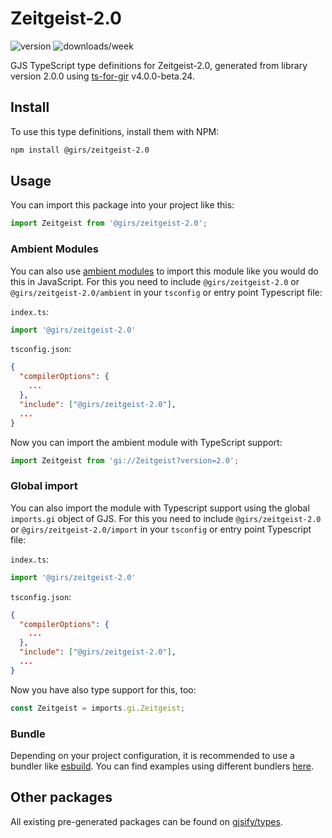 
# Zeitgeist-2.0

![version](https://img.shields.io/npm/v/@girs/zeitgeist-2.0)
![downloads/week](https://img.shields.io/npm/dw/@girs/zeitgeist-2.0)


GJS TypeScript type definitions for Zeitgeist-2.0, generated from library version 2.0.0 using [ts-for-gir](https://github.com/gjsify/ts-for-gir) v4.0.0-beta.24.


## Install

To use this type definitions, install them with NPM:
```bash
npm install @girs/zeitgeist-2.0
```

## Usage

You can import this package into your project like this:
```ts
import Zeitgeist from '@girs/zeitgeist-2.0';
```

### Ambient Modules

You can also use [ambient modules](https://github.com/gjsify/ts-for-gir/tree/main/packages/cli#ambient-modules) to import this module like you would do this in JavaScript.
For this you need to include `@girs/zeitgeist-2.0` or `@girs/zeitgeist-2.0/ambient` in your `tsconfig` or entry point Typescript file:

`index.ts`:
```ts
import '@girs/zeitgeist-2.0'
```

`tsconfig.json`:
```json
{
  "compilerOptions": {
    ...
  },
  "include": ["@girs/zeitgeist-2.0"],
  ...
}
```

Now you can import the ambient module with TypeScript support: 

```ts
import Zeitgeist from 'gi://Zeitgeist?version=2.0';
```

### Global import

You can also import the module with Typescript support using the global `imports.gi` object of GJS.
For this you need to include `@girs/zeitgeist-2.0` or `@girs/zeitgeist-2.0/import` in your `tsconfig` or entry point Typescript file:

`index.ts`:
```ts
import '@girs/zeitgeist-2.0'
```

`tsconfig.json`:
```json
{
  "compilerOptions": {
    ...
  },
  "include": ["@girs/zeitgeist-2.0"],
  ...
}
```

Now you have also type support for this, too:

```ts
const Zeitgeist = imports.gi.Zeitgeist;
```

### Bundle

Depending on your project configuration, it is recommended to use a bundler like [esbuild](https://esbuild.github.io/). You can find examples using different bundlers [here](https://github.com/gjsify/ts-for-gir/tree/main/examples).

## Other packages

All existing pre-generated packages can be found on [gjsify/types](https://github.com/gjsify/types).

